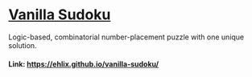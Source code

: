 # [Vanilla Sudoku](https://ehlix.github.io/vanilla-sudoku/)

Logic-based, combinatorial number-placement puzzle with one unique solution.

#### Link: https://ehlix.github.io/vanilla-sudoku/
